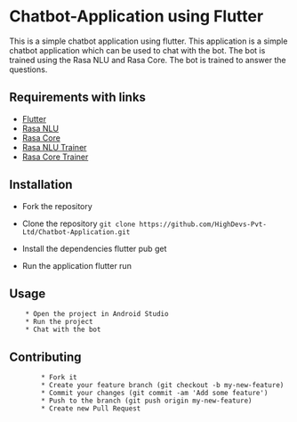 # Chatbot-Application using Flutter

This is a simple chatbot application using flutter. This application is a simple chatbot application which can be used to chat with the bot. The bot is trained using the Rasa NLU and Rasa Core. The bot is trained to answer the questions.


## Requirements with links

* [Flutter](https://flutter.dev/docs/get-started/install)
* [Rasa NLU](https://rasa.com/docs/rasa/user-guide/installation/)
* [Rasa Core](https://rasa.com/docs/rasa/user-guide/installation/)
* [Rasa NLU Trainer]()
* [Rasa Core Trainer]()

## Installation
* Fork the repository
* Clone the repository
        `git clone https://github.com/HighDevs-Pvt-Ltd/Chatbot-Application.git`

* Install the dependencies
        flutter pub get

* Run the application
        flutter run

## Usage

        * Open the project in Android Studio
        * Run the project
        * Chat with the bot

## Contributing
    
            * Fork it
            * Create your feature branch (git checkout -b my-new-feature)
            * Commit your changes (git commit -am 'Add some feature')
            * Push to the branch (git push origin my-new-feature)
            * Create new Pull Request   

            